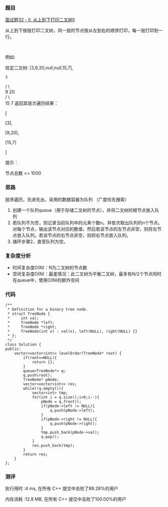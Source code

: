 ### 题目
[面试题32 - II. 从上到下打印二叉树II](https://leetcode-cn.com/problems/cong-shang-dao-xia-da-yin-er-cha-shu-ii-lcof/)

从上到下按层打印二叉树，同一层的节点按从左到右的顺序打印，每一层打印到一行。

 

例如:

给定二叉树: [3,9,20,null,null,15,7],

    3
   / \\  
  9  20  
    /  \\   
   15   7
返回其层次遍历结果：

[

  [3],
  
  [9,20],
  
  [15,7]
  
]
 

提示：

节点总数 <= 1000

 
 
### 思路
层序遍历，先进先出，采用的数据容器为队列  （广度优先搜索）
1. 创建一个队列queue（用于存储二叉树的节点），并将二叉树的根节点放入队列
2. 若队列不为空，则记录当前队列中的元素个数n。并依次取出队列的n个节点。对每个节点，输出该节点对应的数值，然后若该节点的左节点非空，则将左节点放入队列。若该节点的右节点非空，则将右节点放入队列。
3. 循环步骤2，直至队列为空。

### 复杂度分析
- 时间复杂度O(N)：N为二叉树的节点数
- 空间复杂度O(N)：最差情况：此二叉树为平衡二叉树，最多有N/2个节点同时在queue中，使用O(N)的额外空间

### 代码
```
/**
 * Definition for a binary tree node.
 * struct TreeNode {
 *     int val;
 *     TreeNode *left;
 *     TreeNode *right;
 *     TreeNode(int x) : val(x), left(NULL), right(NULL) {}
 * };
 */
class Solution {
public:
    vector<vector<int>> levelOrder(TreeNode* root) {
        if(root==NULL){
            return {};
        }
        queue<TreeNode*> q;
        q.push(root);
        TreeNode* pNode;
        vector<vector<int>> res;
        while(!q.empty()){
            vector<int> tmp;
            for(int i = q.size();i>0;i--){
                pNode = q.front();
                if(pNode->left != NULL){
                    q.push(pNode->left);
                }
                if(pNode->right != NULL){
                    q.push(pNode->right);
                }
                tmp.push_back(pNode->val);
                q.pop();
            }
            res.push_back(tmp);
        }
        return res;
    }
};
```
### 测评

执行用时 :4 ms, 在所有 C++ 提交中击败了89.28%的用户

内存消耗 :12.8 MB, 在所有 C++ 提交中击败了100.00%的用户

